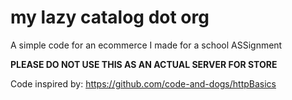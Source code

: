 # my lazy catalog dot org

A simple code for an ecommerce I made for a school ASSignment

**PLEASE DO NOT USE THIS AS AN ACTUAL SERVER FOR STORE**

Code inspired by:
https://github.com/code-and-dogs/httpBasics
